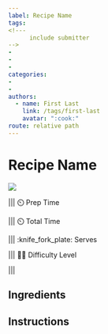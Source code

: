 ```yaml
---
label: Recipe Name
tags:
<!---
      include submitter
-->
- 
- 
- 
categories:
- 
- 
authors:
  - name: First Last
    link: /tags/first-last
    avatar: ":cook:"
route: relative path
---
```


# Recipe Name
![](/static/banners/.jpg)

||| :timer_clock: Prep Time
 
||| :timer_clock: Total Time

||| :knife_fork_plate: Serves

||| :cook: Difficulty Level

|||

## Ingredients



## Instructions









<!--- Different Styles of Resources for the bottom of the page

## Resources 
[!ref target="blank" text="Recipe"](https://www.tastesoflizzyt.com/spiced-cranberry-apple-cider/)
[!ref target="blank" text="Archive"](https://archive.is/xONP1)

## Picture of recipe card stored on GitHub

==- Recipe (front)
![](/static/recipes/butter-pecan-cake-front.jpg)
==- Recipe (back)
![](/static/recipes/butter-pecan-cake-back.jpg)

-->
